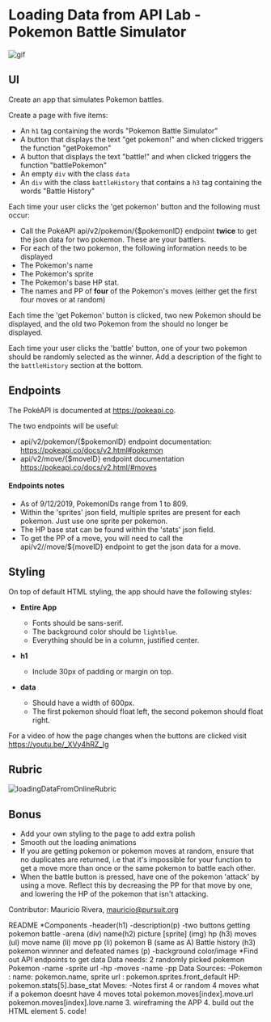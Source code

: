 # Loading Data from API Lab - Pokemon Battle Simulator

![gif](./pokemonGif.gif)

## UI

Create an app that simulates Pokemon battles. 

Create a page with five items:

- An `h1` tag containing the words "Pokemon Battle Simulator"
- A button that displays the text "get pokemon!" and when clicked triggers the function "getPokemon"
- A button that displays the text "battle!" and when clicked triggers the function "battlePokemon"
- An empty `div` with the class `data`
- An `div` with the class `battleHistory` that contains a `h3` tag containing the words "Battle History"


Each time your user clicks the 'get pokemon' button and the following must occur:

- Call the PokéAPI api/v2/pokemon/{$pokemonID} endpoint **twice** to get the json data for two pokemon. These are your battlers. 
- For each of the two pokemon, the following information needs to be displayed
- The Pokemon's name
- The Pokemon's sprite
- The Pokemon's base HP stat. 
- The names and PP of **four** of the Pokemon's moves (either get the first four moves or at random)

Each time the 'get Pokemon' button is clicked, two new Pokemon should be displayed, and the old two Pokemon from the should no longer be displayed.

Each time your user clicks the 'battle' button, one of your two pokemon should be randomly selected as the winner. Add a description of the fight to the `battleHistory` section at the bottom.

## Endpoints

The PokéAPI is documented at https://pokeapi.co.

The two endpoints will be useful:

- api/v2/pokemon/{$pokemonID} endpoint documentation: https://pokeapi.co/docs/v2.html#pokemon
- api/v2/move/{$moveID} endpoint documentation https://pokeapi.co/docs/v2.html/#moves


#### Endpoints notes

- As of 9/12/2019, PokemonIDs range from 1 to 809.
- Within the 'sprites' json field, multiple sprites are present for each pokemon. Just use one sprite per pokemon.
- The HP base stat can be found within the 'stats' json field. 
- To get the PP of a move, you will need to call the api/v2//move/${moveID} endpoint to get the json data for a move.


## Styling

On top of default HTML styling, the app should have the following styles:

- **Entire App**

  - Fonts should be sans-serif.
  - The background color should be `lightblue`.
  - Everything should be in a column, justified center.

- **h1**

  - Include 30px of padding or margin on top.


- **data**
  - Should have a width of 600px.
  - The first pokemon should float left, the second pokemon should float right. 

For a video of how the page changes when the buttons are clicked visit https://youtu.be/_XVy4hRZ_Ig

## Rubric

![loadingDataFromOnlineRubric](./loadingDataFromOnlineRubric.png)

## Bonus

- Add your own styling to the page to add extra polish
- Smooth out the loading animations
- If you are getting pokemon or pokemon moves at random, ensure that no duplicates are returned, i.e that it's impossible for your function to get a move more than once or the same pokemon to battle each other.
- When the battle button is pressed, have one of the pokemon 'attack' by using a move. Reflect this by decreasing the PP for that move by one, and lowering the HP of the pokemon that isn't attacking.


Contributor: Mauricio Rivera, mauricio@pursuit.org

README
*Components
    -header(h1)
    -description(p)
    -two buttons
        getting pokemon
        battle
    -arena (div)
        name(h2)
        picture [sprite] (img)
        hp (h3)
        moves (ul)
            move name (li)
            move pp (li)
        pokemon B (same as A)
        Battle history (h3)
            pokemon winnner and defeated names (p)
    -background color/image
*Find out API endpoints to get data
Data needs:
    2 randomly picked pokemon
    Pokemon
        -name
        -sprite url
        -hp
        -moves
            -name
            -pp
Data Sources:
-Pokemon : 
    name: pokemon.name,
    sprite url : pokemon.sprites.front_default
    HP: pokemon.stats[5].base_stat
    Moves:
        -Notes
            first 4 or random 4 moves
            what if a pokemon doesnt have 4 moves total
            pokemon.moves[index].move.url
            pokemon.moves[index].love.name
3. wireframing the APP
4. build out the HTML element
5. code!